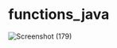 ﻿# functions_java

 ![Screenshot (179)](https://github.com/user-attachments/assets/7fea62b8-66a0-498f-bf9e-83794680144a)

